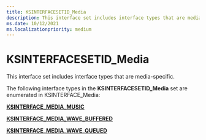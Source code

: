 ```yaml
---
title: KSINTERFACESETID_Media
description: This interface set includes interface types that are media-specific.
ms.date: 10/12/2021
ms.localizationpriority: medium
---
```


# KSINTERFACESETID_Media

This interface set includes interface types that are media-specific.

The following interface types in the **KSINTERFACESETID_Media** set are enumerated in KSINTERFACE_Media:

[**KSINTERFACE_MEDIA_MUSIC**](ksinterface-media-music.md)

[**KSINTERFACE_MEDIA_WAVE_BUFFERED**](ksinterface-media-wave-buffered.md)

[**KSINTERFACE_MEDIA_WAVE_QUEUED**](ksinterface-media-wave-queued.md)

